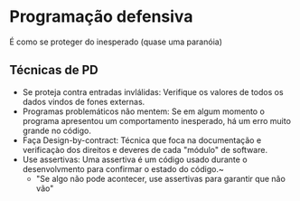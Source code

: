 # Programação defensiva

É como se proteger do inesperado (quase uma paranóia)

## Técnicas de PD

- Se proteja contra entradas invlálidas: Verifique os valores de todos os dados vindos de fones externas.
- Programas problemáticos não mentem: Se em algum momento o programa apresentou um comportamento inesperado, há um erro muito grande no código.
- Faça Design-by-contract: Técnica que foca na documentação e verificaçào dos direitos e deveres de cada "módulo" de software.
- Use assertivas: Uma assertiva é um código usado durante o desenvolvmento para confirmar o estado do código.~
    - "Se algo não pode acontecer, use assertivas para garantir que não vão"
